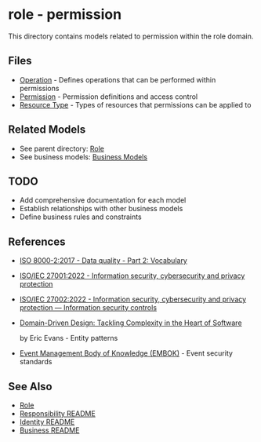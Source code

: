 # role - permission

This directory contains models related to permission within the role domain.

## Files

- [Operation](operation.md) - Defines operations that can be performed within permissions
- [Permission](permission.md) - Permission definitions and access control
- [Resource Type](resource_type.md) - Types of resources that permissions can be applied to

## Related Models

- See parent directory: [Role](../README.md)
- See business models: [Business Models](../../../README.md)

## TODO

- Add comprehensive documentation for each model
- Establish relationships with other business models
- Define business rules and constraints

## References

- [ISO 8000-2:2017 - Data quality - Part 2: Vocabulary](https://www.iso.org/standard/36326.html)
- [ISO/IEC 27001:2022 - Information security, cybersecurity and privacy protection](https://www.iso.org/standard/27001)
- [ISO/IEC 27002:2022 - Information security, cybersecurity and privacy protection — Information security controls](https://www.iso.org/standard/75652.html)
- [Domain-Driven Design: Tackling Complexity in the Heart of Software](https://www.amazon.com/Domain-Driven-Design-Tackling-Complexity-Software/dp/0321125215)

  by Eric Evans - Entity patterns

- [Event Management Body of Knowledge (EMBOK)](https://www.embok.org/index.php/embok-model) - Event security standards

## See Also

- [Role](../../../identity/role/role.md)
- [Responsibility README](../../../identity/role/responsibility/README.md)
- [Identity README](../../../identity/README.md)
- [Business README](../../../README.md)
